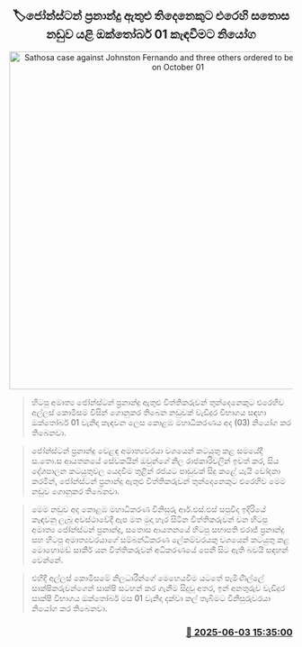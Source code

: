 <p align='center'><b><h2 align='center' title='Sathosa case against Johnston Fernando and three others ordered to be called again on October 01'>🏷ජෝන්ස්ටන් ප්‍රනාන්දු ඇතුළු තිදෙනෙකුට එරෙහි සතොස නඩුව යළි ඔක්තෝබර් 01 කැඳවීමට නියෝග</h2></b></p>
<p align='center'><img src='https://helakuru.sgp1.cdn.digitaloceanspaces.com/esana/images/lib/jons-archived.jpg' width='600' alt='Sathosa case against Johnston Fernando and three others ordered to be called again on October 01'></p>

> හිටපු අමාත්‍ය ජෝන්ස්ටන් ප්‍රනාන්දු ඇතුළු විත්තිකරුවන් තුන්දෙනෙකුට එරෙහිව අල්ලස් කොමිසම විසින් ගොනුකර තිබෙන නඩුවක් වැඩිදුර විභාගය සඳහා ඔක්තෝබර් 01 වැනිදා කැඳවන ලෙස කොළඹ මහාධිකරණය අද (03) නියෝග කර තිබෙනවා.

> ජෝන්ස්ටන් ප්‍රනාන්දු වෙළඳ අමාත්‍යවරයා වශයෙන් කටයුතු කළ සමයේදී ස.තො.ස ආයතනයේ සේවකයින් ඔවුන්ගේ නිල රාජකාරිවලින් ඉවත් කර, සිය දේශපාලන කටයුතුවල යෙදවීම තුළින් රජයට පාඩුවක් සිදු කළේ යැයි චෝදනා කරමින්, ජෝන්ස්ටන් ප්‍රනාන්දු ඇතුළු විත්තිකරුවන් තුන්දෙනෙකුට එරෙහිව මෙම නඩුව ගොනුකර තිබෙනවා.

> මෙම නඩුව අද කොළඹ මහාධිකරණ විනිසුරු ආර්.එස්.එස් සපුවිද ඉදිරියේ කැඳවනු ලැබූ අවස්ථාවේදී ඇප මත මුදා හැර සිටින විත්තිකරුවන් වන හිටපු අමාත්‍ය ජෝන්ස්ටන් ප්‍රනාන්දු, සතොස ආයතනයේ හිටපු සභාපති එරාජ් ප්‍රනාන්දු සහ හිටපු අමාත්‍යවරයාගේ සම්බන්ධීකරණ ලේකම්වරයකු වශයෙන් කටයුතු කළ මොහොමඩ් සාකීර් යන විත්තිකරුවන් අධිකරණයේ පෙනී සිට ඇති බවයි සඳහන් වෙන්නේ.

> එහිදී අල්ලස් කොමිසමේ නිලධාරීන්ගේ මෙහෙයවීම යටතේ පැමිණිල්ලේ සාක්ෂිකරුවන්ගෙන් සාක්ෂි සටහන් කර ගැනීම සිදුවූ අතර, ඉන් අනතුරුව වැඩිදුර සාක්ෂි විභාගය ඔක්තෝබර් මස 01 වැනිදා දක්වා කල් තැබීමට විනිසුරුවරයා නියෝග කර තිබෙනවා.



<h3 align='right'><a href='https://www.helakuru.lk/esana/p/110671/'>📅 2025-06-03 15:35:00</a></h3>

